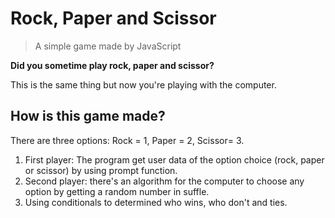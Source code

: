 # Rock, Paper and Scissor
>A simple game made by JavaScript

**Did you sometime play rock, paper and scissor?**

This is the same thing but now you're playing with the computer.

## How is this game made?
There are three options: Rock = 1, Paper = 2, Scissor= 3.
1. First player: The program get user data of the option choice (rock, paper or scissor) by using prompt function.
2. Second player: there's an algorithm for the computer to choose any option by getting a random number in suffle.
3. Using conditionals to determined who wins, who don't and ties.
